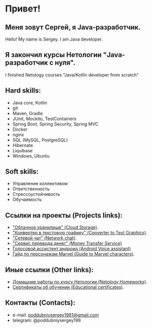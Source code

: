 # Привет! 

## Меня зовут Сергей, я Java-разработчик. 
Hello! My name is Sergey. I am Java developer.

## Я закончил курсы Нетологии "Java-разработчик с нуля".
I finished Netology courses "Java/Kotlin developer from scratch"

## Hard skills:
- Java core, Kotlin
- git
- Maven, Gradle
- JUnit, Mockito, TestContainers
- Spring Boot, Spring Security, Spring MVC
- Docker
- nginx
- SQL (MySQL, PostgreSQL)
- Hibernate
- Liquibase
- Windows, Ubuntu

## Soft skills:
- Управление коллективом
- Ответственность
- Стрессоустойчивость
- Обучаемость

## Ссылки на проекты (Projects links):
- ["Облачное хранилище" (Cloud Storage)](https://github.com/PoddubniySerg/StorageCloud.git).
- ["Конвертер в текстовую графику" (Converter to Text Graphics)](https://github.com/PoddubniySerg/Graphics_converter.git).
- ["Сетевой чат" (Network chat)](https://github.com/PoddubniySerg/Networkchat.git).
- ["Сервис перевода денег" (Money Transfer Service)](https://github.com/PoddubniySerg/MoneyTransferApp.git)
- [Голосовой ассистент андроид (Android Voice assistant)](https://github.com/PoddubniySerg/AndroidVoiceAssistant.git)
- [Гайд по персонажам Marvel (Guide to Marvel characters)](https://github.com/PoddubniySerg/Marvel-characters-history.git).

## Иные ссылки (Other links):
- [Домашние работы по курсу Нетологии (Netology Homeworks)](https://github.com/PoddubniySerg/Homeworks.git).
- [Сертификаты об обучении (Educational certificates)](https://github.com/PoddubniySerg/CV_Sergey_Poddubniy_JAVA-developer/tree/master/Certificates).

## Контакты (Contacts):
- e-mail: poddubniysergey1981@gmail.com
- telegram: @poddubniysergey198
